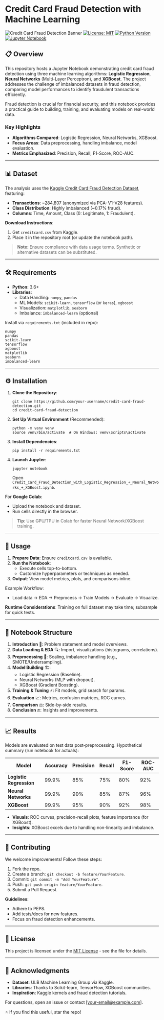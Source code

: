 # Credit Card Fraud Detection with Machine Learning

![Credit Card Fraud Detection Banner](https://img.shields.io/badge/Project-Credit%20Card%20Fraud%20Detection-blueviolet?style=for-the-badge&logo=python)
[![License: MIT](https://img.shields.io/badge/License-MIT-yellow.svg?style=flat-square)](https://opensource.org/licenses/MIT)
[![Python Version](https://img.shields.io/badge/Python-3.6%2B-brightgreen.svg?style=flat-square)](https://www.python.org/)
[![Jupyter Notebook](https://img.shields.io/badge/Jupyter-Notebook-orange.svg?style=flat-square)](https://jupyter.org/)

## 📋 Overview

This repository hosts a Jupyter Notebook demonstrating credit card fraud detection using three machine learning algorithms: **Logistic Regression**, **Neural Networks** (Multi-Layer Perceptron), and **XGBoost**. The project addresses the challenge of imbalanced datasets in fraud detection, comparing model performances to identify fraudulent transactions efficiently.

Fraud detection is crucial for financial security, and this notebook provides a practical guide to building, training, and evaluating models on real-world data.

### Key Highlights
- **Algorithms Compared**: Logistic Regression, Neural Networks, XGBoost.
- **Focus Areas**: Data preprocessing, handling imbalance, model evaluation.
- **Metrics Emphasized**: Precision, Recall, F1-Score, ROC-AUC.

---

## 📊 Dataset

The analysis uses the [Kaggle Credit Card Fraud Detection Dataset](https://www.kaggle.com/datasets/mlg-ulb/creditcardfraud), featuring:
- **Transactions**: ~284,807 (anonymized via PCA: V1-V28 features).
- **Class Distribution**: Highly imbalanced (~0.17% fraud).
- **Columns**: Time, Amount, Class (0: Legitimate, 1: Fraudulent).

**Download Instructions**:
1. Get `creditcard.csv` from Kaggle.
2. Place it in the repository root (or update the notebook path).

> **Note**: Ensure compliance with data usage terms. Synthetic or alternative datasets can be substituted.

---

## 🛠 Requirements

- **Python**: 3.6+
- **Libraries**:
  - Data Handling: `numpy`, `pandas`
  - ML Models: `scikit-learn`, `tensorflow` (or `keras`), `xgboost`
  - Visualization: `matplotlib`, `seaborn`
  - Imbalance: `imbalanced-learn` (optional)

Install via `requirements.txt` (included in repo):
```
numpy
pandas
scikit-learn
tensorflow
xgboost
matplotlib
seaborn
imbalanced-learn
```

---

## ⚙️ Installation

1. **Clone the Repository**:
   ```
   git clone https://github.com/your-username/credit-card-fraud-detection.git
   cd credit-card-fraud-detection
   ```

2. **Set Up Virtual Environment** (Recommended):
   ```
   python -m venv venv
   source venv/bin/activate  # On Windows: venv\Scripts\activate
   ```

3. **Install Dependencies**:
   ```
   pip install -r requirements.txt
   ```

4. **Launch Jupyter**:
   ```
   jupyter notebook
   ```
   Open `Credit_Card_Fraud_Detection_with_Logistic_Regression_+_Neural_Networks_+_XGBoost.ipynb`.

For **Google Colab**:
- Upload the notebook and dataset.
- Run cells directly in the browser.

> **Tip**: Use GPU/TPU in Colab for faster Neural Network/XGBoost training.

---

## 🚀 Usage

1. **Prepare Data**: Ensure `creditcard.csv` is available.
2. **Run the Notebook**:
   - Execute cells top-to-bottom.
   - Customize hyperparameters or techniques as needed.
3. **Output**: View model metrics, plots, and comparisons inline.

Example Workflow:
- Load data → EDA → Preprocess → Train Models → Evaluate → Visualize.

**Runtime Considerations**: Training on full dataset may take time; subsample for quick tests.

---

## 📑 Notebook Structure

1. **Introduction** 📝: Problem statement and model overviews.
2. **Data Loading & EDA** 🔍: Import, visualizations (histograms, correlations).
3. **Preprocessing** 🧹: Scaling, imbalance handling (e.g., SMOTE/Undersampling).
4. **Model Building** 🏗️:
   - Logistic Regression (Baseline).
   - Neural Networks (MLP with dropout).
   - XGBoost (Gradient Boosting).
5. **Training & Tuning** ⚡: Fit models, grid search for params.
6. **Evaluation** 📈: Metrics, confusion matrices, ROC curves.
7. **Comparison** ⚖️: Side-by-side results.
8. **Conclusion** 🔚: Insights and improvements.

---

## 📈 Results

Models are evaluated on test data post-preprocessing. Hypothetical summary (run notebook for actuals):

| Model               | Accuracy | Precision | Recall | F1-Score | ROC-AUC |
|---------------------|----------|-----------|--------|----------|---------|
| **Logistic Regression** | 99.9%   | 85%      | 75%   | 80%     | 92%    |
| **Neural Networks**    | 99.9%   | 90%      | 85%   | 87%     | 96%    |
| **XGBoost**            | 99.9%   | 95%      | 90%   | 92%     | 98%    |

- **Visuals**: ROC curves, precision-recall plots, feature importance (for XGBoost).
- **Insights**: XGBoost excels due to handling non-linearity and imbalance.

---

## 🤝 Contributing

We welcome improvements! Follow these steps:
1. Fork the repo.
2. Create a branch: `git checkout -b feature/YourFeature`.
3. Commit: `git commit -m "Add YourFeature"`.
4. Push: `git push origin feature/YourFeature`.
5. Submit a Pull Request.

**Guidelines**:
- Adhere to PEP8.
- Add tests/docs for new features.
- Focus on fraud detection enhancements.

---

## 📄 License

This project is licensed under the [MIT License](LICENSE) - see the file for details.

---

## 🙏 Acknowledgments

- **Dataset**: ULB Machine Learning Group via Kaggle.
- **Libraries**: Thanks to Scikit-learn, TensorFlow, XGBoost communities.
- **Inspiration**: Kaggle kernels and fraud detection tutorials.

For questions, open an issue or contact [your-email@example.com].

⭐ If you find this useful, star the repo!
